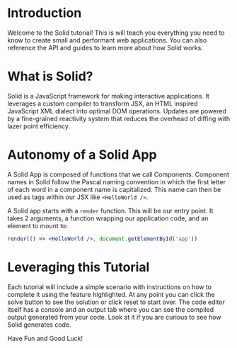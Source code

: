 # Introduction

Welcome to the Solid tutorial! This is will teach you everything you need to know to create small and performant web applications. You can also reference the API and guides to learn more about how Solid works.

# What is Solid?

Solid is a JavaScript framework for making interactive applications. It leverages a custom compiler to transform JSX, an HTML inspired JavaScript XML dialect into optimal DOM operations. Updates are powered by a fine-grained reactivity system that reduces the overhead of diffing with lazer point efficiency.

# Autonomy of a Solid App

A Solid App is composed of functions that we call Components. Component names in Solid follow the Pascal naming convention in which the first letter of each word in a component name is capitalized. This name can then be used as tags within our JSX like `<HelloWorld />`.

A Solid app starts with a `render` function. This will be our entry point. It takes 2 arguments, a function wrapping our application code, and an element to mount to:

```jsx
render(() => <HelloWorld />, document.getElementById('app'))
```
# Leveraging this Tutorial

Each tutorial will include a simple scenario with instructions on how to complete it using the feature highlighted. At any point you can click the solve button to see the solution or click reset to start over. The code editor itself has a console and an output tab where you can see the compiled output generated from your code. Look at it if you are curious to see how Solid generates code.

Have Fun and Good Luck!
